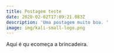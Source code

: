 ```yaml
---
title: Postagem teste
date: 2020-02-02T17:09:21.083Z
description: 'Uma postagem muito boa. '
image: img/kali-small-logo.png
---
```

Aqui é qu ecomeça a brincadeira.
